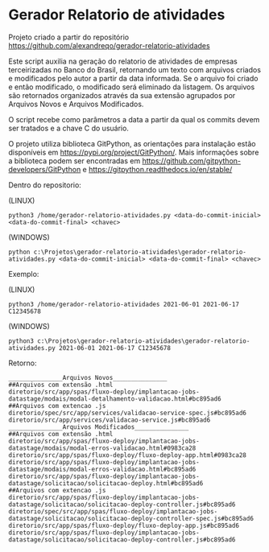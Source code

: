 # Gerador Relatorio de atividades

Projeto criado a partir do repositório https://github.com/alexandreqo/gerador-relatorio-atividades

Este script auxilia na geração do relatorio de atividades de empresas terceirizadas no Banco do Brasil, retornando um texto com arquivos criados e modificados pelo autor a partir da data informada.
Se o arquivo foi criado e então modificado, o modificado será eliminado da listagem.
Os arquivos são retornados organizados através da sua extensão agrupados por Arquivos Novos e Arquivos Modificados.

O script recebe como parâmetros a data a partir da qual os commits devem ser tratados e a chave C do usuário.

O projeto utiliza biblioteca GitPython, as orientações para instalação estão disponíveis em https://pypi.org/project/GitPython/. Mais informações sobre a biblioteca podem ser encontradas em https://github.com/gitpython-developers/GitPython e https://gitpython.readthedocs.io/en/stable/

Dentro do repositorio:

(LINUX)
```
python3 /home/gerador-relatorio-atividades.py <data-do-commit-inicial> <data-do-commit-final> <chavec>
 ```
(WINDOWS)
```
python c:\Projetos\gerador-relatorio-atividades\gerador-relatorio-atividades.py <data-do-commit-inicial> <data-do-commit-final> <chavec>
 ```

 Exemplo:

 (LINUX)
```
python3 /home/gerador-relatorio-atividades 2021-06-01 2021-06-17 C12345678
```
 (WINDOWS)
```
python3 c:\Projetos\gerador-relatorio-atividades\gerador-relatorio-atividades.py 2021-06-01 2021-06-17 C12345678
```
Retorno: 
```
_______________Arquivos Novos_______________
##Arquivos com extensão .html
diretorio/src/app/spas/fluxo-deploy/implantacao-jobs-datastage/modais/modal-detalhamento-validacao.html#bc895ad6
##Arquivos com extencao .js
diretorio/spec/src/app/services/validacao-service-spec.js#bc895ad6
diretorio/src/app/services/validacao-service.js#bc895ad6
_______________Arquivos Modificados_______________
##Arquivos com extensão .html
diretorio/src/app/spas/fluxo-deploy/implantacao-jobs-datastage/modais/modal-erros-validacao.html#0983ca28
diretorio/src/app/spas/fluxo-deploy/fluxo-deploy-app.html#0983ca28
diretorio/src/app/spas/fluxo-deploy/implantacao-jobs-datastage/modais/modal-erros-validacao.html#bc895ad6
diretorio/src/app/spas/fluxo-deploy/implantacao-jobs-datastage/solicitacao/solicitacao-deploy.html#bc895ad6
##Arquivos com extencao .js
diretorio/src/app/spas/fluxo-deploy/implantacao-jobs-datastage/solicitacao/solicitacao-deploy-controller.js#bc895ad6
diretorio/spec/src/app/spas/fluxo-deploy/implantacao-jobs-datastage/solicitacao/solicitacao-deploy-controller-spec.js#bc895ad6
diretorio/src/app/spas/fluxo-deploy/fluxo-deploy-app.js#bc895ad6
diretorio/src/app/spas/fluxo-deploy/implantacao-jobs-datastage/solicitacao/solicitacao-deploy-controller.js#bc895ad6
```
